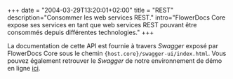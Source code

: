 +++
date = "2004-03-29T13:20:01+02:00"
title = "REST"
description="Consommer les web services REST."
intro="FlowerDocs Core expose ses services en tant que web services REST pouvant être consommés depuis différentes technologies."
+++


La documentation de cette API est fournie à travers _Swagger_ exposé par FlowerDocs Core sous le chemin `{host.core}/swagger-ui/index.html`.
Vous pouvez également retrouver le _Swagger_ de notre environnement de démo en ligne [ici](https://www.demo.flowerdocs.cloud/flower-docs-ws/swagger-ui/index.html).

